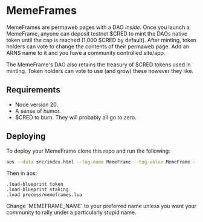 # MemeFrames

MemeFrames are permaweb pages with a DAO _inside_. Once you launch a MemeFrame, anyone can deposit testnet $CRED to mint the DAOs native token until the cap is reached (1,000 $CRED by default). After minting, token holders can vote to change the contents of their permaweb page. Add an ARNS name to it and you have a community controlled site/app.

The MemeFrame's DAO also retains the treasury of $CRED tokens used in minting. Token holders can vote to use (and grow) these however they like.

## Requirements
- Node version 20.
- A sense of humor.
- $CRED to burn. They will probably all go to zero.

## Deploying

To deploy your MemeFrame clone this repo and run the following:

```sh
aos --data src/index.html --tag-name MemeFrame --tag-value MemeFrame --tag-name FrameID --tag-value XFvaK9uJOBzU55sx3MG5aBeDNs8x1PIeOkN8PQY4atc  --tag-name Content-Type --tag-value text/html
```

Then in aos:

```
.load-blueprint token
.load-blueprint staking
.load process/memeframes.lua
```

Change 'MEMEFRAME_NAME' to your preferred name unless you want your community to rally under a particularly stupid name.
